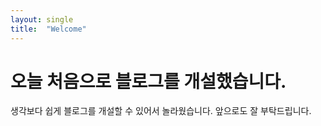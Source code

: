 ```yaml
---
layout: single
title:  "Welcome"
---
```


# 오늘 처음으로 블로그를 개설했습니다. 

생각보다 쉽게 블로그를 개설할 수 있어서 놀라웠습니다.
앞으로도 잘 부탁드립니다.
